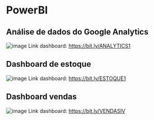 # PowerBI

## Análise de dados do Google Analytics
![image](https://user-images.githubusercontent.com/83102320/133254463-5e9a4d39-aae6-4412-90c1-2c50f3cd4c0a.png)
Link dashboard: https://bit.ly/ANALYTICS1

## Dashboard de estoque
![image](https://user-images.githubusercontent.com/83102320/133254882-b2f6bdec-0ff3-4eda-9bce-3ae02f4c5cd7.png)
Link dashboard: https://bit.ly/ESTOQUE1

## Dashboard vendas
![image](https://user-images.githubusercontent.com/83102320/133255043-c5813386-bb49-4a39-9b04-4b8fdf974ef4.png)
Link dashboard: https://bit.ly/VENDASIV
